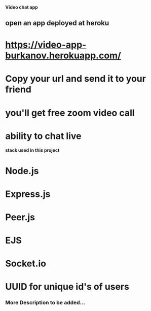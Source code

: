 #### Video chat app
## open an app deployed at heroku
# https://video-app-burkanov.herokuapp.com/
# Copy your url and send it to your friend
# you'll get free zoom video call 
# ability to chat live 

#### stack used in this project
# Node.js
# Express.js
# Peer.js
# EJS
# Socket.io
# UUID for unique id's of users

### More Description to be added... 
